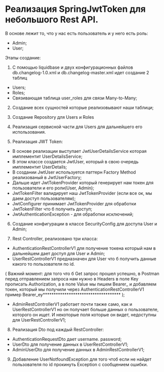 # Реализация SpringJwtToken для небольшого Rest API.
В основе лежит то, что у нас есть пользователь и у него есть роль:
- Admin;
- User;

Этапы создание:
1. С помощью liquidbase и двух конфигурационных файлов db.changelog-1.0.xml и db.changelog-master.xml идет создание 2 таблиц
- Users;
- Roles;
- Связивающая таблица user_roles для связи Many-to-Many;

2. Создание всех сущностей которые реализовывают наши таблици;

3. Создание Repository для Users и Roles

4. Реализация сервисной части для Users для дальнейшего его использования. 

5. Реализация JWT Token:
- В основе реализации выступает JwtUserDetailsService которая имплементит UserDetailsService;
- В этом классе создается JwtUser, который в свою очередь имплементит UserDetails;
- В создании JwtUser используется паттерн Factory Method реализованый в JwtUserFactory;
- Дальше идет JwtTokenProvider который генерирует нам токен для пользователи и его роли(User, Admin);
- JwtTokenFilter валидирует наш JwtTokenProvider (если все ок, мы даем доступ пользователям);
- JwtConfigurer принимает JwtTokenProvider для обработки JwtTokenFilter что б получить доступ;
- JwtAuthenticationException - для обработки исключений;

6. Создание конфигурации в классе SecurityConfig для доступа User и Admin;

7. Rest Controller, реализовано три класса:
- AuthenticationRestControllerV1 для получение токена который нам в дальнейшем дает доступ для User и Admin;
- UserRestControllerV1 предназначен для User что б получить данные какого то пользователя по id.

( Важний момент: для того что б Get запрос прошел успешно, в Postman перед отправлением запроса нам нужно в Headers 
в поле Key прописать Authorization, а в поле Value мы пишем Bearer_ и добавляем токен, который мы получили через AuthenticationRestControllerV1
пример Bearer_ey************************************ );

- AdminRestControllerV1 работает почти также само, как и UserRestControllerV1 но он получает больше данных о пользователе, которого он ищет. И некоторые поля
которые он видет, недоступны для UserRestControllerV1;

8. Реализация Dto под каждый RestController:
- AuthenticationRequestDto дает username. password;
- UserDto для получение данных в UserRestControllerV1;
- AdminUserDto для получение данных в AdminRestControllerV1;

9. Добавление UserNotfoundException для того чтоб если не найдет пользователя по id прокинуть Exception с сообщением ошибки. 
